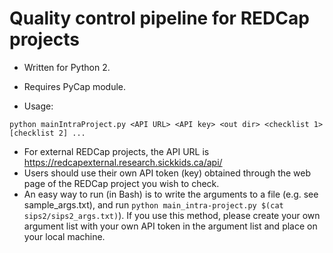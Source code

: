 # Quality control pipeline for REDCap projects

* Written for Python 2. 
* Requires PyCap module.

* Usage:
```
python mainIntraProject.py <API URL> <API key> <out dir> <checklist 1> [checklist 2] ... 
```

* For external REDCap projects, the API URL is https://redcapexternal.research.sickkids.ca/api/
* Users should use their own API token (key) obtained through the web page of the REDCap project you wish to check.
* An easy way to run (in Bash) is to write the arguments to a file (e.g. see sample_args.txt), and run `python main_intra-project.py $(cat sips2/sips2_args.txt)`). If you use this method, please create your own argument list with your own API token in the argument list and place on your local machine.
